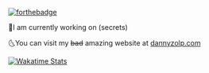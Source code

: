 

[![forthebadge](https://forthebadge.com/images/badges/reading-6th-grade-level.svg)](https://forthebadge.com)

🌛I am currently working on (secrets)

🌜You can visit my <strike>bad</strike> amazing website at [dannyzolp.com](https://dannyzolp.com/)

[![Wakatime Stats](https://github-readme-stats.vercel.app/api/wakatime?username=dannyzolp&theme=dark&show_icons=true)](https://wakatime.com/@dannyzolp)
